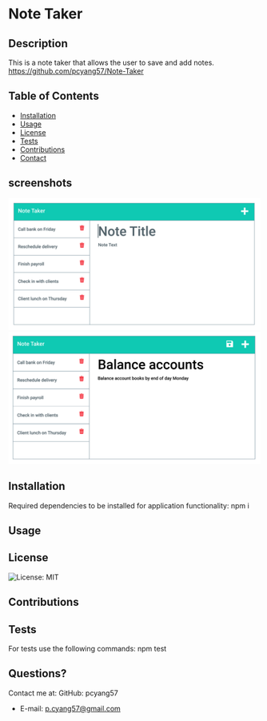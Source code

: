 # Note Taker

## Description
  This is a note taker that allows the user to save and add notes.
  https://github.com/pcyang57/Note-Taker
  ## Table of Contents
  * [Installation](#installation)
  * [Usage](#usage)
  * [License](#license)
  * [Tests](#Tests)
  * [Contributions](#Contributions)
  * [Contact](#Contact)

## screenshots

  ![Note Taker Demo One](Assets/11-express-homework-demo-01.png?raw=true "Note Taker Demo 1")
  ![Note Taker Demo Two](Assets/11-express-homework-demo-02.png?raw=true "Note Taker Demo 2")

## Installation 
  Required dependencies to be installed for application functionality: npm i
  ## Usage
  
  ## License
  ![License: MIT](https://img.shields.io/badge/License-MIT-yellow.svg)
  ## Contributions
  
  ## Tests
  For tests use the following commands: npm test
  
  ## Questions?
  Contact me at:
  GitHub: pcyang57
  * E-mail: p.cyang57@gmail.com

